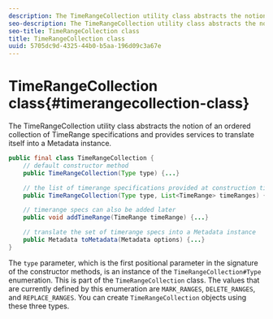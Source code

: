 ```yaml
---
description: The TimeRangeCollection utility class abstracts the notion of an ordered collection of TimeRange specifications and provides services to translate itself into a Metadata instance.
seo-description: The TimeRangeCollection utility class abstracts the notion of an ordered collection of TimeRange specifications and provides services to translate itself into a Metadata instance.
seo-title: TimeRangeCollection class
title: TimeRangeCollection class
uuid: 5705dc9d-4325-44b0-b5aa-196d09c3a67e
---
```


# TimeRangeCollection class{#timerangecollection-class}

The TimeRangeCollection utility class abstracts the notion of an ordered collection of TimeRange specifications and provides services to translate itself into a Metadata instance.

<!--<a id="section_D87AA7BC628D458DAB12D5247AD34B41"></a>-->

```java
public final class TimeRangeCollection {
    // default constructor method
    public TimeRangeCollection(Type type) {...}

    // the list of timerange specifications provided at construction time 
    public TimeRangeCollection(Type type, List<TimeRange> timeRanges) {...}

    // timerange specs can also be added later
    public void addTimeRange(TimeRange timeRange) {...}

    // translate the set of timerange specs into a Metadata instance 
    public Metadata toMetadata(Metadata options) {...}
}

```

The `type` parameter, which is the first positional parameter in the signature of the constructor methods, is an instance of the `TimeRangeCollection#Type` enumeration. This is part of the `TimeRangeCollection` class. The values that are currently defined by this enumeration are `MARK_RANGES`, `DELETE_RANGES`, and `REPLACE_RANGES`. You can create `TimeRangeCollection` objects using these three types. 
